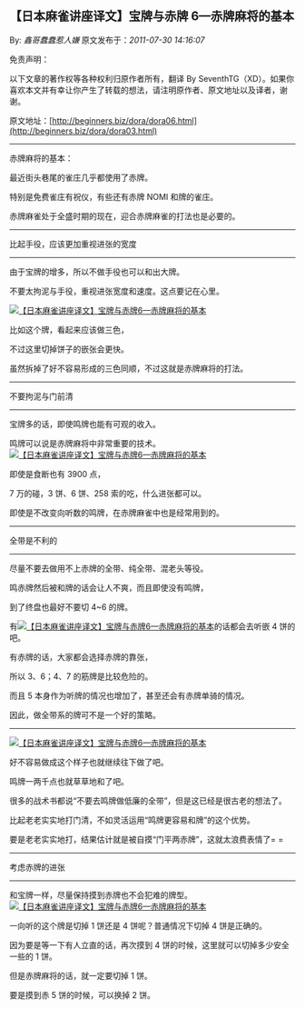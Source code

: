 ## 【日本麻雀讲座译文】宝牌与赤牌 6—赤牌麻将的基本

By: _鑫哥蠢蠢惹人嫌_ 原文发布于：_2011-07-30 14:16:07_

免责声明：

以下文章的著作权等各种权利归原作者所有，翻译 By
SeventhTG（XD）。如果你喜欢本文并有幸让你产生了转载的想法，请注明原作者、原文地址以及译者，谢谢。

原文地址：[http://beginners.biz/dora/dora06.html](http://beginners.biz/dora/dora03.html)

---

赤牌麻将的基本：

最近街头巷尾的雀庄几乎都使用了赤牌。

特别是免费雀庄有祝仪，有些还有赤牌 NOMI 和牌的雀庄。

赤牌麻雀处于全盛时期的现在，迎合赤牌麻雀的打法也是必要的。

---

比起手役，应该更加重视进张的宽度

---

由于宝牌的增多，所以不做手役也可以和出大牌。

不要太拘泥与手役，重视进张宽度和速度。这点要记在心里。

[![【日本麻雀讲座译文】宝牌与赤牌6—赤牌麻将的基本](http://s4.sinaimg.cn/middle/7f78b76fga93805478763&690)](http://photo.blog.sina.com.cn/showpic.html#blogid=7f78b76f0100ukdn&url=http://s4.sinaimg.cn/orignal/7f78b76fga93805478763)

比如这个牌，看起来应该做三色，

不过这里切掉饼子的嵌张会更快。

虽然拆掉了好不容易形成的三色同顺，不过这就是赤牌麻将的打法。

---

不要拘泥与门前清

---

宝牌多的话，即使鸣牌也能有可观的收入。

鸣牌可以说是赤牌麻将中非常重要的技术。
[![【日本麻雀讲座译文】宝牌与赤牌6—赤牌麻将的基本](http://s13.sinaimg.cn/middle/7f78b76fga9381de69d4c&690)](http://photo.blog.sina.com.cn/showpic.html#blogid=7f78b76f0100ukdn&url=http://s13.sinaimg.cn/orignal/7f78b76fga9381de69d4c)

即使是食断也有 3900 点，

7 万的碰，3 饼、6 饼、258 索的吃，什么进张都可以。

即使是不改变向听数的鸣牌，在赤牌麻雀中也是经常用到的。

---

全带是不利的

---

尽量不要去做用不上赤牌的全带、纯全带、混老头等役。

鸣赤牌然后被和牌的话会让人不爽，而且即使没有鸣牌，

到了终盘也最好不要切 4~6 的牌。

有[![【日本麻雀讲座译文】宝牌与赤牌6—赤牌麻将的基本](http://s8.sinaimg.cn/small/7f78b76fga943b3e3fa67&690)](http://photo.blog.sina.com.cn/showpic.html#blogid=7f78b76f0100ukdn&url=http://s8.sinaimg.cn/orignal/7f78b76fga943b3e3fa67)的话都会去听嵌 4 饼的吧。

有赤牌的话，大家都会选择赤牌的靠张，

所以 3、6；4、7 的筋牌是比较危险的。

而且 5 本身作为听牌的情况也增加了，甚至还会有赤牌单骑的情况。

因此，做全带系的牌可不是一个好的策略。

---

[![【日本麻雀讲座译文】宝牌与赤牌6—赤牌麻将的基本](http://s16.sinaimg.cn/middle/7f78b76fga943c0827d0f&690)](http://photo.blog.sina.com.cn/showpic.html#blogid=7f78b76f0100ukdn&url=http://s16.sinaimg.cn/orignal/7f78b76fga943c0827d0f)

好不容易做成这个样子也就继续往下做了吧。

鸣牌一两千点也就草草地和了吧。

很多的战术书都说“不要去鸣牌做低廉的全带”，但是这已经是很古老的想法了。

比起老老实实地打门清，不如灵活运用“鸣牌更容易和牌”的这个优势。

要是老老实实地打，结果估计就是被自摸“门平两赤牌”，这就太浪费表情了= =

---

考虑赤牌的进张

---

和宝牌一样，尽量保持摸到赤牌也不会犯难的牌型。
[![【日本麻雀讲座译文】宝牌与赤牌6—赤牌麻将的基本](http://s14.sinaimg.cn/middle/7f78b76fga943d658245d&690)](http://photo.blog.sina.com.cn/showpic.html#blogid=7f78b76f0100ukdn&url=http://s14.sinaimg.cn/orignal/7f78b76fga943d658245d)

一向听的这个牌是切掉 1 饼还是 4 饼呢？普通情况下切掉 4 饼是正确的。

因为要是等一下有人立直的话，再次摸到 4 饼的时候，这里就可以切掉多少安全一些的 1 饼。

但是赤牌麻将的话，就一定要切掉 1 饼。

要是摸到赤 5 饼的时候，可以换掉 2 饼。
